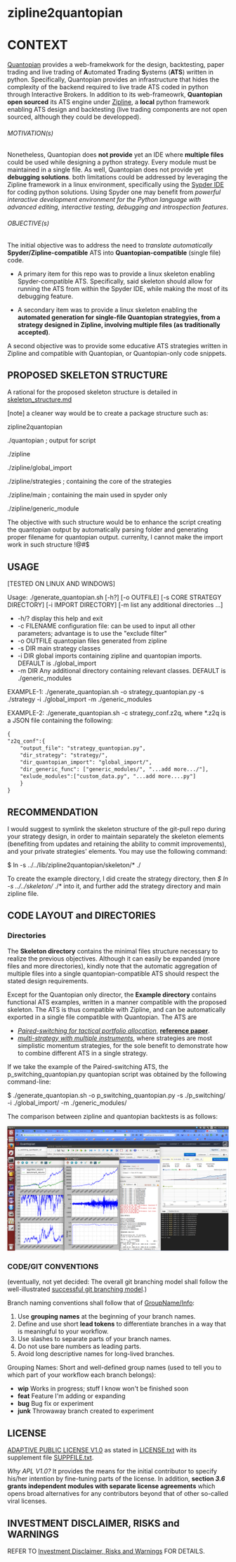# zipline2quantopian

# CONTEXT
[Quantopian](www.quantopian.com) provides a web-framekwork for the design, backtesting, paper trading and live trading of **A**utomated **T**rading **S**ystems (**ATS**) written in python. Specifically, Quantopian provides an infrastructure that hides the complexity of the backend required to live trade ATS coded in python through Interactive Brokers. In addition to its web-frameowrk, **Quantopian open sourced** its ATS engine under [Zipline](https://github.com/quantopian/zipline), a **local** python framework enabling ATS design and backtesting (live trading components are not open sourced, although they could be developped).

###### MOTIVATION(s)
Nonetheless, Quantopian does **not provide** yet an IDE where **multiple files** could be used while designing a python strategy. Every module must be maintained in a single file. As well, Quantopian does not provide yet **debugging solutions**. both limitations could be addressed by leveraging the Zipline framework in a linux environment, specifically using the [Sypder IDE](https://code.google.com/p/spyderlib/) for coding python solutions. Using Spyder one may benefit from *powerful interactive development environment for the Python language with advanced editing, interactive testing, debugging and introspection features*.

###### OBJECTIVE(s)
The initial objective was to address the need to *translate automatically* **Spyder/Zipline-compatible** ATS into **Quantopian-compatible** (single file) code.

- A primary item for this repo was to provide a linux skeleton enabling Spyder-compatible ATS. Specifically, said skeleton should allow for running the ATS from within the Spyder IDE, while making the most of its debugging feature.

- A secondary item was to provide a linux skeleton enabling the **automated generation for single-file Quantopian strategyies, from a strategy designed in Zipline, involving multiple files (as traditionally accepted)**.

A second objective was to provide some educative ATS strategies written in Zipline and compatible with Quantopian, or Quantopian-only code snippets.


## PROPOSED SKELETON STRUCTURE
A rational for the proposed skeleton structure is detailed in [skeleton_structure.md](skeleton/skeleton_structure.md)

[note] a cleaner way would be to create a package structure such as:

zipline2quantopian

./quantopian ; output for script

./zipline

./zipline/global_import

./zipline/strategies ; containing the core of the strategies

./zipline/main ; containing the main used in spyder only

./zipline/generic_module

The objective with such structure would be to enhance the script creating the quantopian output by automatically parsing folder and generating proper filename for quantopian output. currenlty, I cannot make the import work in such structure !@#$

## USAGE
[TESTED ON LINUX AND WINDOWS]

Usage: ./generate_quantopian.sh [-h?] [-o OUTFILE] [-s CORE STRATEGY DIRECTORY] [-i IMPORT DIRECTORY] [-m list any additional directories ...]

- -h/? display this help and exit
- -c FILENAME configuration file: can be used to input all other parameters; advantage is to use the "exclude filter"
- -o OUTFILE quantopian files generated from zipline
- -s DIR main strategy classes
- -i DIR global imports containing zipline and quantopian imports. DEFAULT is ./global_import
- -m DIR Any additional directory containing relevant classes. DEFAULT is ./generic_modules

EXAMPLE-1: ./generate_quantopian.sh -o strategy_quantopian.py -s ./strategy -i ./global_import -m ./generic_modules

EXAMPLE-2: ./generate_quantopian.sh -c strategy_conf.z2q, where *.z2q is a JSON file containing the following:

    {
    "z2q_conf":{
		"output_file": "strategy_quantopian.py", 
		"dir_strategy": "strategy/", 
		"dir_quantopian_import": "global_import/", 
		"dir_generic_func": ["generic_modules/", "...add more.../"],
		"exlude_modules":["custom_data.py", "...add more....py"]
	    }
    }



## RECOMMENDATION
I would suggest to symlink the skeleton structure of the git-pull repo during your strategy design, in order to maintain separately the skeleton elements (benefiting from updates and retaining the ability to commit improvements), and your private strategies' elements. You may use the following command:

$ ln -s ../../lib/zipline2quantopian/skeleton/* ./

To create the example directory, I did create the strategy directory, then *$ ln -s ../../skeleton/* ./* into it, and further add the strategy directory and main zipline file.

## CODE LAYOUT and DIRECTORIES

### Directories
The **Skeleton directory** contains the minimal files structure necessary to realize the previous objectives. Although it can easily be expanded (more files and more directories), kindly note that the automatic aggregation of multiple files into a single quantopian-compatible ATS should respect the stated design requirements.

Except for the Quantopian only director, the **Example directory** contains functional ATS examples, written in a manner compatible with the proposed skeleton. The ATS is thus compatible with Zipline, and can be automatically exported in a single file compatible with Quantopian. The ATS are 
- [*Paired-switching for tactical portfolio allocation*](example/paired_switching_strategy), [**reference paper**](http://papers.ssrn.com/sol3/papers.cfm?abstract_id=1917044). 
- [*multi-strategy with multiple instruments*](example/multi-strat_multi-instru/), where strategies are most simplistic momentum strategies, for the sole benefit to demonstrate how to combine different ATS in a single strategy.

If we take the example of the Paired-switching ATS, the p_switching_quantopian.py quantopian script was obtained by the following command-line:

$ ./generate_quantopian.sh -o p_switching_quantopian.py -s ./p_switching/ -i ./global_import/ -m ./generic_modules/ 

The comparison between zipline and quantopian backtests is as follows:

![Output](example/paired_switching_strategy/Performance_zipline_quantopian.png)



### CODE/GIT CONVENTIONS
(eventually, not yet decided: The overall git branching model shall follow the well-illustrated [successful git branching model](http://nvie.com/posts/a-successful-git-branching-model/).)

Branch naming conventions shall follow that of [GroupName/Info](http://stackoverflow.com/questions/273695/git-branch-naming-best-practices):

1. Use **grouping names** at the beginning of your branch names.
2. Define and use short **lead tokens** to differentiate branches in a way that is meaningful to your workflow.
3. Use slashes to separate parts of your branch names.
4. Do not use bare numbers as leading parts.
5. Avoid long descriptive names for long-lived branches.

Grouping Names: Short and well-defined group names (used to tell you to which part of your workflow each branch belongs):

- **wip** Works in progress; stuff I know won't be finished soon
- **feat** Feature I'm adding or expanding
- **bug** Bug fix or experiment
- **junk** Throwaway branch created to experiment

## LICENSE
[ADAPTIVE PUBLIC LICENSE V1.0](http://opensource.org/licenses/alphabetical) as stated in [LICENSE.txt](License.txt) 
with its supplement file [SUPPFILE.txt](suppfile.txt).

*Why APL V1.0?* It provides the means for the initial contributor to specify his/her intention by fine-tuning parts of the license. In addition, **section *3.6* grants independent modules with separate license agreements** which opens broad alternatives for any contributors beyond that of other so-called viral licenses. 

## INVESTMENT DISCLAIMER, RISKS and WARNINGS
REFER TO [Investment Disclaimer, Risks and Warnings](RisksWarnings.md) FOR DETAILS.
